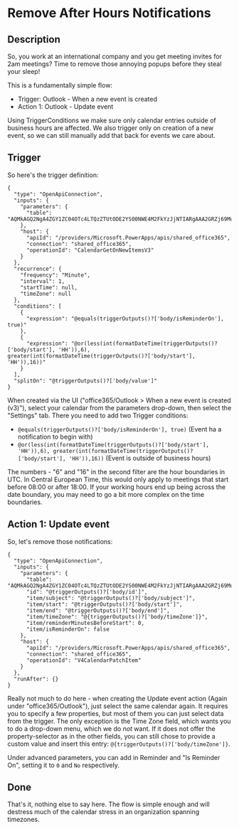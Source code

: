 ﻿# Remove After Hours Notifications

## Description

So, you work at an international company and you get meeting invites for 2am meetings?
Time to remove those annoying popups before they steal your sleep!

This is a fundamentally simple flow:

+ Trigger: Outlook - When a new event is created
+ Action 1: Outlook - Update event

Using TriggerConditions we make sure only calendar entries outside of business hours are affected.
We also trigger only on creation of a new event, so we can still manually add that back for events we care about.

## Trigger

So here's the trigger definition:

```text
{
  "type": "OpenApiConnection",
  "inputs": {
    "parameters": {
      "table": "AQMkAGQ2NgA4ZGY1ZC04OTc4LTQzZTUtODE2YS00NWE4M2FkYzJjNTIARgAAA2GRZj69MutEmUAsK9ZYZUcHAA_xxxxxxxxxxxxxx_L1z7UAAAIBBgAAAA_4ckB2ou1CoXm5U_L1z7UAAAIVTgAAAA=="
    },
    "host": {
      "apiId": "/providers/Microsoft.PowerApps/apis/shared_office365",
      "connection": "shared_office365",
      "operationId": "CalendarGetOnNewItemsV3"
    }
  },
  "recurrence": {
    "frequency": "Minute",
    "interval": 1,
    "startTime": null,
    "timeZone": null
  },
  "conditions": [
    {
      "expression": "@equals(triggerOutputs()?['body/isReminderOn'], true)"
    },
    {
      "expression": "@or(less(int(formatDateTime(triggerOutputs()?['body/start'], 'HH')),6), greater(int(formatDateTime(triggerOutputs()?['body/start'], 'HH')),16))"
    }
  ],
  "splitOn": "@triggerOutputs()?['body/value']"
}
```

When created via the UI ("office365/Outlook > When a new event is created (v3)"), select your calendar from the parameters drop-down, then select the "Settings" tab.
There you need to add two Trigger conditions:

+ `@equals(triggerOutputs()?['body/isReminderOn'], true)` (Event ha a notification to begin with)
+ `@or(less(int(formatDateTime(triggerOutputs()?['body/start'], 'HH')),6), greater(int(formatDateTime(triggerOutputs()?['body/start'], 'HH')),16))` (Event is outside of business hours)

The numbers - "6" and "16" in the second filter are the hour boundaries in UTC.
In Central European Time, this would only apply to meetings that start before 08:00 or after 18:00.
If your working hours end up being across the date boundary, you may need to go a bit more complex on the time boundaries.

## Action 1: Update event

So, let's remove those notifications:

```text
{
  "type": "OpenApiConnection",
  "inputs": {
    "parameters": {
      "table": "AQMkAGQ2NgA4ZGY1ZC04OTc4LTQzZTUtODE2YS00NWE4M2FkYzJjNTIARgAAA2GRZj69MutEmUAsK9ZYZUcHAA_xxxxxxxxxxxxxx_L1z7UAAAIBBgAAAA_4ckB2ou1CoXm5U_L1z7UAAAIVTgAAAA==",
      "id": "@triggerOutputs()?['body/id']",
      "item/subject": "@triggerOutputs()?['body/subject']",
      "item/start": "@triggerOutputs()?['body/start']",
      "item/end": "@triggerOutputs()?['body/end']",
      "item/timeZone": "@{triggerOutputs()?['body/timeZone']}",
      "item/reminderMinutesBeforeStart": 0,
      "item/isReminderOn": false
    },
    "host": {
      "apiId": "/providers/Microsoft.PowerApps/apis/shared_office365",
      "connection": "shared_office365",
      "operationId": "V4CalendarPatchItem"
    }
  },
  "runAfter": {}
}
```

Really not much to do here - when creating the Update event action (Again under "office365/Outlook"), just select the same calendar again.
It requires you to specify a few properties, but most of them you can just select data from the trigger.
The only exception is the Time Zone field, which wants you to do a drop-down menu, which we do _not_ want.
If it does not offer the property-selector as in the other fields, you can still chose to provide a custom value and insert this entry: `@{triggerOutputs()?['body/timeZone']}`.

Under advanced parameters, you can add in Reminder and "Is Reminder On", setting it to `0` and `No` respectively.

## Done

That's it, nothing else to say here.
The flow is simple enough and will destress much of the calendar stress in an organization spanning timezones.
